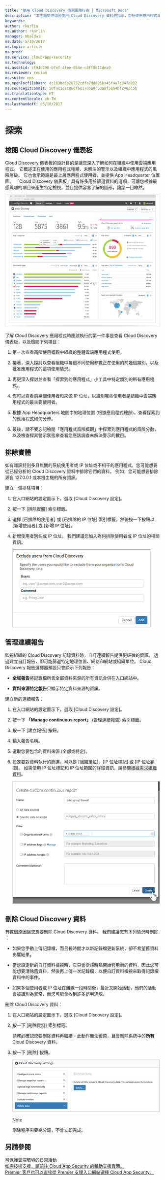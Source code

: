 ```yaml
---
title: "使用 Cloud Discovery 偵測風險行為 | Microsoft Docs"
description: "本主題提供如何使用 Cloud Discovery 資料的指示，包括使用應用程式風險分數。"
keywords: 
author: rkarlin
ms.author: rkarlin
manager: mbaldwin
ms.date: 5/10/2017
ms.topic: article
ms.prod: 
ms.service: cloud-app-security
ms.technology: 
ms.assetid: cf94b290-b7ef-4fee-854e-c8ff8d11dea9
ms.reviewer: reutam
ms.suite: ems
ms.openlocfilehash: dc103be5e26752cdfa7dd605ba45f4a7c347b032
ms.sourcegitcommit: 50fac1cec86dfb8170ba9c63a8f58a4bf24e3c5b
ms.translationtype: HT
ms.contentlocale: zh-TW
ms.lasthandoff: 05/10/2017
---
```

# <a name="discover"></a>探索

## <a name="review-the-cloud-discovery-dashboard"></a>檢閱 Cloud Discovery 儀表板

Cloud Discovery 儀表板的設計目的是讓您深入了解如何在組織中使用雲端應用程式。 它概述正在使用的應用程式種類、未解決的警示以及組織中應用程式的風險層級。 它也會示範誰是最上層應用程式使用者，並提供 App Headquarter 位置圖。 「Cloud Discovery 儀表板」具有許多用於篩選資料的選項，可讓您根據最感興趣的項目來產生特定檢視，並且提供容易了解的圖形，讓您一目瞭然。

![Cloud Discovery 儀表板](./media/cloud-discovery-dashboard.png)

了解 Cloud Discovery 應用程式時應該執行的第一件事是查看 Cloud Discovery 儀表板，以及檢閱下列項目︰
 
1. 第一次查看高階使用概觀中組織的整體雲端應用程式使用。

2. 接著，深入探討以查看組織中每個不同使用參數正在使用的前幾個類別，以及批准應用程式的這項使用情況。

3. 再更深入探討並查看「探索到的應用程式」小工具中特定類別的所有應用程式。

4. 您可以查看前幾個使用者和來源 IP 位址，以識別哪些使用者是組織中雲端應用程式的最主要使用者。
5. 根據 App Headquarters 地圖中的地理位置 (根據應用程式總部)，查看探索到的應用程式如何分佈。

6. 最後，請不要忘記檢閱「應用程式風險概觀」中探索到應用程式的風險分數，以及檢查探索警示狀態來查看您應該調查未解決警示的數目。
  
## <a name="exclude-entities"></a>排除實體  
如有雜訊特別多且無關的系統使用者或 IP 位址或不相干的應用程式，您可能想要從已經分析的 Cloud Discovery 資料中排除它們的資料。 例如，您可能想要排除源自 127.0.0.1 或本機主機的所有資訊。  
  
建立一個排除項目︰  
  
1.  在入口網站的設定圖示下，選取 [Cloud Discovery 設定]。  
  
2.  按一下 [排除實體] 索引標籤。  
  
3.  選擇 [已排除的使用者] 或 [已排除的 IP 位址] 索引標籤，然後按一下按鈕以 [新增使用者] 或 [新增 IP 位址]。  
  
4.  新增使用者別名或 IP 位址。 我們建議您加入為何排除使用者或 IP 位址的相關資訊。  
  
     ![排除使用者](./media/exclude-user.png "排除使用者")  
  
## <a name="manage-continuous-reports"></a>管理連續報告  
監視組織的 Cloud Discovery 記錄資料時，自訂連續報告提供更細微的資訊。 透過建立自訂報告，即可能篩選特定地理位置、網路和網站或組織單位。 Cloud Discovery 報告選擇器預設只會顯示下列報告︰  
  
-  **全域報告**將記錄檔所含全部資料來源的所有資訊合併在入口網站中。  
  
- **資料來源特定報告**只顯示特定資料來源的資訊。  
  
建立新的連續報告：  
  
1.  在入口網站的設定圖示下，選取 [Cloud Discovery 設定]。  
  
2.  按一下 **「Manage continuous report」** (管理連續報告) 索引標籤。  
  
3.  按一下 [建立報告] 按鈕。  
  
4.  輸入報告名稱。  
  
5.  選取您要包含的資料來源 (全部或特定)。  
  
6.  設定要對資料執行的篩選，可以是 [組織單位]、[IP 位址標記] 或 [IP 位址範圍]。 如需使用 IP 位址標記和 IP 位址範圍的詳細資訊，請參閱[根據需求組織資料](ip-tags.md)。  
  
    ![建立自訂連續報告](./media/create-custom-continuous-report.png) 

## <a name="deleting-cloud-discovery-data"></a>刪除 Cloud Discovery 資料  
有數個原因讓您想要刪除 Cloud Discovery 資料。 我們建議您有下列情況時刪除︰  
  
-   如果您手動上傳記錄檔，而且長時間才以新記錄檔更新系統，卻不希望舊資料影響結果。  
  
-   當您設定新的自訂資料檢視時，它只會從該時點開始套用新的資料，因此您可能想要清除舊資料，然後再上傳一次記錄檔，以便自訂資料檢視來取得記錄檔資料中的事件。  
  
-   如果多個使用者或 IP 位址在離線一段時間後，最近又開始活動，他們的活動會被識別為異常，而您可能會收到許多誤判違規。  
  
刪除 Cloud Discovery 資料︰  
  
1.  在入口網站的設定圖示下，選取 [Cloud Discovery 設定]。  
  
2.  按一下 [刪除資料] 索引標籤。  
  
     請務必確認您要刪除資料再繼續 - 此動作無法復原，且會刪除系統中的**所有** Cloud Discovery 資料。  
  
3.  按一下 [刪除] 按鈕。  
  
     ![刪除資料](./media/delete-data.png "刪除資料")  
  
    > [!NOTE]  
    >  刪除程序需要幾分鐘，不會立即完成。  



 
## <a name="see-also"></a>另請參閱  
[可保護雲端環境的日常活動](daily-activities-to-protect-your-cloud-environment.md)   
[如需技術支援，請前往 Cloud App Security 的輔助支援頁面。](http://support.microsoft.com/oas/default.aspx?prid=16031)   
[Premier 客戶也可以直接從 Premier 支援入口網站選擇 Cloud App Security。](https://premier.microsoft.com/)  
  
  